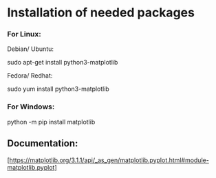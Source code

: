 # Installation of needed packages
### For Linux:

Debian/ Ubuntu:

sudo apt-get install python3-matplotlib

Fedora/ Redhat:

sudo yum install python3-matplotlib

### For Windows:
python -m pip install matplotlib

## Documentation:
[https://matplotlib.org/3.1.1/api/_as_gen/matplotlib.pyplot.html#module-matplotlib.pyplot]
